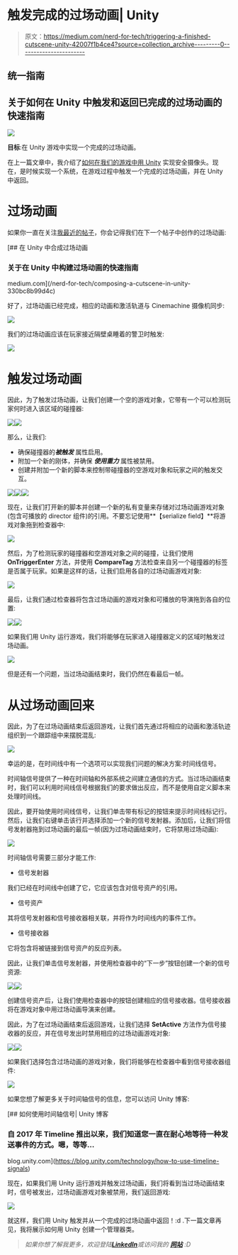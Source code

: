 # 触发完成的过场动画| Unity

> 原文：<https://medium.com/nerd-for-tech/triggering-a-finished-cutscene-unity-42007f1b4ce4?source=collection_archive---------0----------------------->

## 统一指南

## 关于如何在 Unity 中触发和返回已完成的过场动画的快速指南

![](img/5ab87b83fba0e561a22b9168feb58b47.png)

**目标**:在 Unity 游戏中实现一个完成的过场动画。

在上一篇文章中，我介绍了[如何在我们的游戏中用 Unity](/nerd-for-tech/implementing-security-cameras-unity-691fc591b67b) 实现安全摄像头。现在，是时候实现一个系统，在游戏过程中触发一个完成的过场动画，并在 Unity 中返回。

# 过场动画

如果你一直在关注[我最近的帖子](https://fas444.medium.com/)，你会记得我们在下一个帖子中创作的过场动画:

[](/nerd-for-tech/composing-a-cutscene-in-unity-330bc8b99d4c) [## 在 Unity 中合成过场动画

### 关于在 Unity 中构建过场动画的快速指南

medium.com](/nerd-for-tech/composing-a-cutscene-in-unity-330bc8b99d4c) 

好了，过场动画已经完成，相应的动画和激活轨道与 Cinemachine 摄像机同步:

![](img/2312f791793283b608156b5fd50407a0.png)

我们的过场动画应该在玩家接近隔壁桌睡着的警卫时触发:

![](img/577c8f703b9126839e83b9506e915ff9.png)

# 触发过场动画

因此，为了触发过场动画，让我们创建一个空的游戏对象，它带有一个可以检测玩家何时进入该区域的碰撞器:

![](img/b0eef2d5216750b8ef17c6a14719634c.png)![](img/90080737accd9981fe75a0851de5e604.png)

那么，让我们:

*   确保碰撞器的***被触发*** 属性启用。
*   附加一个新的刚体，并确保 ***使用重力*** 属性被禁用。
*   创建并附加一个新的脚本来控制带碰撞器的空游戏对象和玩家之间的触发交互。

![](img/117807055165fae15374c009cba216fa.png)![](img/31c87f40f7c48ea5511e21a13106c7a7.png)![](img/f40ebc6e78261ffbe26dd28c41c0af0d.png)

现在，让我们打开新的脚本并创建一个新的私有变量来存储对过场动画游戏对象(包含可播放的 director 组件)的引用。不要忘记使用**【serialize field】**将游戏对象拖到检查器中:

![](img/8a5c6a82d9b06b9e65d8a585b1712311.png)

然后，为了检测玩家的碰撞器和空游戏对象之间的碰撞，让我们使用 **OnTriggerEnter** 方法，并使用 **CompareTag** 方法检查来自另一个碰撞器的标签是否属于玩家。如果是这样的话，让我们启用各自的过场动画游戏对象:

![](img/f840e193199c30e7b9fabf278e49bcb8.png)

最后，让我们通过检查器将包含过场动画的游戏对象和可播放的导演拖到各自的位置:

![](img/39ae942b904dd2fb0b6e6905726ecc69.png)![](img/b921f8e67a08d2e505dadd8851946242.png)

如果我们用 Unity 运行游戏，我们将能够在玩家进入碰撞器定义的区域时触发过场动画。

![](img/b8c959c986e9117fc5c07171a308743e.png)

但是还有一个问题，当过场动画结束时，我们仍然在看最后一帧。

# 从过场动画回来

因此，为了在过场动画结束后返回游戏，让我们首先通过将相应的动画和激活轨迹组织到一个跟踪组中来摆脱混乱:

![](img/035876a2beac4657b8f820104675e043.png)

幸运的是，在时间线中有一个选项可以实现我们问题的解决方案:时间线信号。

时间轴信号提供了一种在时间轴和外部系统之间建立通信的方式。当过场动画结束时，我们可以利用时间线信号根据我们的要求做出反应，而不是使用自定义脚本来处理时间线。

因此，要开始使用时间线信号，让我们单击带有标记的按钮来提示时间线标记行。然后，让我们右键单击该行并选择添加一个新的信号发射器。添加后，让我们将信号发射器拖到过场动画的最后一帧(因为过场动画结束时，它将禁用过场动画):

![](img/3d58e23f8bff24a8224e82c1a0ee14f7.png)

时间轴信号需要三部分才能工作:

*   信号发射器

我们已经在时间线中创建了它，它应该包含对信号资产的引用。

*   信号资产

其将信号发射器和信号接收器相关联，并将作为时间线内的事件工作。

*   信号接收器

它将包含将被链接到信号资产的反应列表。

因此，让我们单击信号发射器，并使用检查器中的“下一步”按钮创建一个新的信号资源:

![](img/de963fe8ea712752637d67e2ba583e95.png)![](img/1c5576d2865edaf4e50c8e78923e0ba2.png)

创建信号资产后，让我们使用检查器中的按钮创建相应的信号接收器。信号接收器将在游戏对象中用过场动画导演来创建。

因此，为了在过场动画结束后返回游戏，让我们选择 **SetActive** 方法作为信号接收器的反应，并在信号发出时禁用相应的过场动画游戏对象:

![](img/bc700280eccfb324d378c3c644de8a39.png)![](img/71c0c4fd175f6e33f290a6dcca1b5b49.png)

如果我们选择包含过场动画的游戏对象，我们将能够在检查器中看到信号接收器组件:

![](img/38917bcacf452d48a1dc6a784c70a41b.png)

如果您想了解更多关于时间轴信号的信息，您可以访问 Unity 博客:

[](https://blog.unity.com/technology/how-to-use-timeline-signals) [## 如何使用时间轴信号| Unity 博客

### 自 2017 年 Timeline 推出以来，我们知道您一直在耐心地等待一种发送事件的方式。嗯，等等…

blog.unity.com](https://blog.unity.com/technology/how-to-use-timeline-signals) 

现在，如果我们用 Unity 运行游戏并触发过场动画，我们将看到当过场动画结束时，信号被发出，过场动画游戏对象被禁用，我们返回游戏:

![](img/c9613e55a93c6186a9587979f1f37b87.png)

就这样，我们用 Unity 触发并从一个完成的过场动画中返回！:d .下一篇文章再见，我将展示如何用 Unity 创建一个管理器类。

> *如果你想了解我更多，欢迎登陆*[***LinkedIn***](https://www.linkedin.com/in/fas444/)**或访问我的* [***网站***](http://fernandoalcasan.com/) *:D**